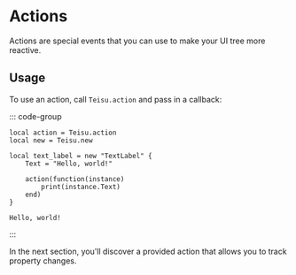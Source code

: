 # Actions

Actions are special events that you can use to make your UI tree more reactive.

## Usage

To use an action, call `Teisu.action` and pass in a callback:

::: code-group

```luau [Luau code] {7-9}
local action = Teisu.action
local new = Teisu.new

local text_label = new "TextLabel" {
    Text = "Hello, world!"

    action(function(instance)
        print(instance.Text)
    end)
}
```

```luau [Output]
Hello, world!
```

:::

In the next section, you'll discover a provided action that allows you to track property changes.
